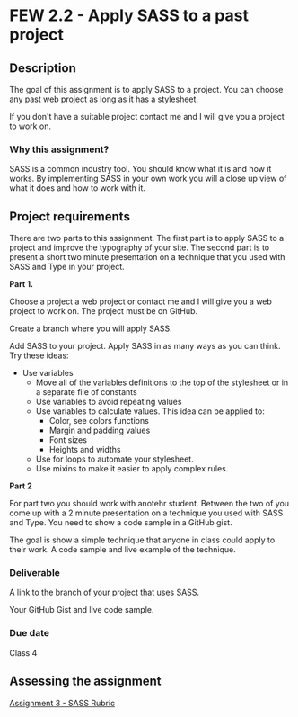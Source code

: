 # FEW 2.2 - Apply SASS to a past project

## Description 

The goal of this assignment is to apply SASS to a project. You can choose any past web project as long as it has a stylesheet. 

If you don't have a suitable project contact me and I will give you a project to work on. 

### Why this assignment?

SASS is a common industry tool. You should know what it is and how it works. By implementing SASS in your own work you will a close up view of what it does and how to work with it. 

## Project requirements

There are two parts to this assignment. The first part is to apply SASS to a project and improve the typography of your site. The second part is to present a short two minute presentation on a technique that you used with SASS and Type in your project. 

**Part 1.**

Choose a project a web project or contact me and I will give you a web project to work on. The project must be on GitHub. 

Create a branch where you will apply SASS. 

Add SASS to your project. Apply SASS in as many ways as you can think. Try these ideas: 

- Use variables
  - Move all of the variables definitions to the top of the stylesheet or in a separate file of constants
  - Use variables to avoid repeating values
  - Use variables to calculate values. This idea can be applied to: 
    - Color, see colors functions
    - Margin and padding values 
    - Font sizes 
    - Heights and widths
  - Use for loops to automate your stylesheet. 
  - Use mixins to make it easier to apply complex rules. 

**Part 2**

For part two you should work with anotehr student. Between the two of you come up with a 2 minute presentation on a technique you used with SASS and Type. You need to show a code sample in a GitHub gist.

The goal is show a simple technique that anyone in class could apply to their work. A code sample and live example of the technique. 

### Deliverable

A link to the branch of your project that uses SASS. 

Your GitHub Gist and live code sample. 

### Due date

Class 4

## Assessing the assignment

[Assignment 3 - SASS Rubric](./assignment-03-SASS-rubric.md)




